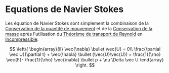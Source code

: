 # Equations de Navier Stokes

Les équation de Navier Stokes sont simplement la combinaison de la [Conservation de la quantité de mouvement](Conservation%20de%20la%20quantité%20de%20mouvement.md) et de la [Conservation de la masse](Conservation%20de%20la%20masse.md) après l'utilisation du [Théorème de transport de Raynold](Théorème%20de%20transport%20de%20Raynold.md) en [Incompressible](Fluide%20Incompressible.md):

$$
\left\{
     \begin{array}{ll}
		\vec{\nabla} \bullet \vec{U} = 0\\
	     \frac{\partial \vec U}{\partial t} + \vec{\nabla} \bullet (\vec{U}\vec{U}) = \frac{1}{\rho} \vec{F}- \frac{1}{\rho} \vec{\nabla} \bullet p + \nu \Delta \vec U
     \end{array}
\right.
$$